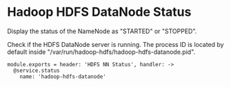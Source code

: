 
# Hadoop HDFS DataNode Status

Display the status of the NameNode as "STARTED" or "STOPPED".

Check if the HDFS DataNode server is running. The process ID is located by default
inside "/var/run/hadoop-hdfs/hadoop-hdfs-datanode.pid".

    module.exports = header: 'HDFS NN Status', handler: ->
      @service.status
        name: 'hadoop-hdfs-datanode'
